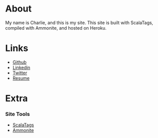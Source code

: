 About
======
My name is Charlie, and this is my site.
This site is built with ScalaTags, compiled with Ammonite, and hosted on Heroku.

Links
======
* [Github](https://github.com/Checkroth)
* [Linkedin](https://www.linkedin.com/in/charlesheckroth)
* [Twitter](https://twitter.com/checkroth)
* [Resume](https://drive.google.com/file/d/0B2kTdZ0fBWzhdXZsYldvTlo2UFE/view?usp=sharing)

Extra
======
### Site Tools
* [ScalaTags](http://www.lihaoyi.com/scalatags/)
* [Ammonite](http://www.lihaoyi.com/Ammonite/)